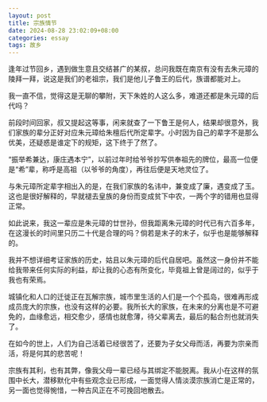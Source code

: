 ```yaml
---
layout: post
title: 宗族情节
date: 2024-08-28 23:02:09+08:00
categories: essay
tags: 故乡
---
```


逢年过节回乡，遇到做生意且交结甚广的某叔，总问我既在南京有没有去朱元璋的陵拜一拜，说这是我们的老祖宗，我们是他儿子鲁王的后代，族谱都能对上。

我一直不信，觉得这是无聊的攀附，天下朱姓的人这么多，难道还都是朱元璋的后代吗？

前段时间回家，叔又提起这等事，闲来就查了一下鲁王是何人，结果却很意外，我们家族的辈分正好对应朱元璋给朱檀后代所定辈字。小时因为自己的辈字不是那么优美，还疑惑是谁定下的规矩，这下终于了然了。

“振举希兼达，康庄遇本宁”，以前过年时给爷爷抄写供奉祖先的牌位，最高一位便是“希”辈，称呼是高祖（以爷爷的角度），再往后便是天地灵位了。

与朱元璋所定辈字相出入的是，在我们家族的名讳中，兼变成了廉，遇变成了玉。这也是很好解释的，早就褪去皇族的身份而变成贫下中农，一两个字的错用也显得正常。

如此说来，我这一辈应是朱元璋的廿世孙，但我距离朱元璋的时代已有六百多年，在这漫长的时间里只历二十代是合理的吗？倘若是末子的末子，似乎也是能够解释的。

我并不想详细考证家族的历史，姑且以朱元璋的后代自居吧。虽然这一身份并不能给我带来任何实际的利益，却让我的心态有所变化，毕竟祖上曾是阔过的，似乎于我也有荣焉。

城镇化和人口的迁徙正在瓦解宗族，城市里生活的人们是一个个孤岛，很难再形成成员庞大的宗族，也没有这样的必要。我所长大的家族，在未来的分离也是不可避免的，血缘愈远，相交愈少，感情也就愈薄，待父辈离去，最后的黏合剂也就消失了。

在如今的世上，人们为自己活着已经很苦了，还要为子女父母而活，再要为宗亲而活，将是何其的悲苦呢！

宗族有其利，也有其弊，像我父母一辈已经与其绑定不能脱离。我从小在这样的氛围中长大，潜移默化中有些观念业已形成，一面觉得人情淡漠宗族消亡是正常的，另一面也觉得惋惜，一种古风正在不可挽回地散去。
